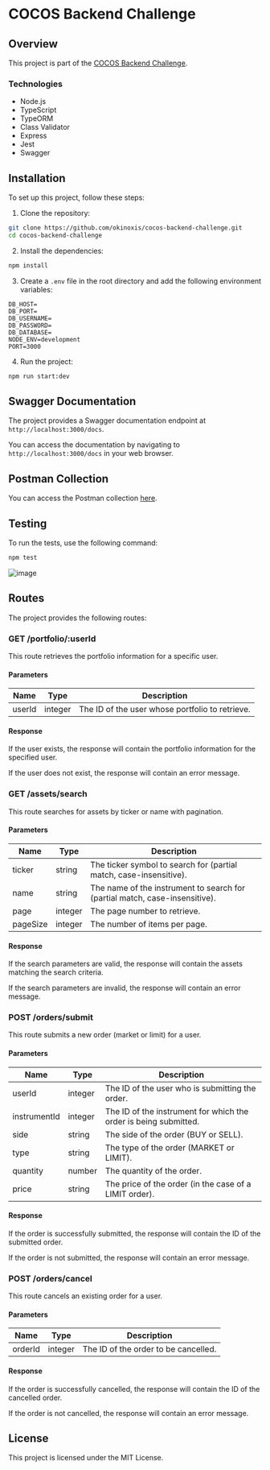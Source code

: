 # COCOS Backend Challenge

## Overview

This project is part of the [COCOS Backend Challenge](https://github.com/cocos-capital/cocos-challenge/blob/main/backend-challenge.md).

### Technologies

- Node.js
- TypeScript
- TypeORM
- Class Validator
- Express
- Jest
- Swagger

## Installation

To set up this project, follow these steps:

1. Clone the repository:

```bash
git clone https://github.com/okinoxis/cocos-backend-challenge.git
cd cocos-backend-challenge
```

2. Install the dependencies:

```bash
npm install
```

3. Create a `.env` file in the root directory and add the following environment variables:

```
DB_HOST=
DB_PORT=
DB_USERNAME=
DB_PASSWORD=
DB_DATABASE=
NODE_ENV=development
PORT=3000
```

4. Run the project:

```bash
npm run start:dev
```

## Swagger Documentation

The project provides a Swagger documentation endpoint at `http://localhost:3000/docs`.

You can access the documentation by navigating to `http://localhost:3000/docs` in your web browser.

## Postman Collection

You can access the Postman collection [here](https://www.postman.com/aviation-astronaut-67328697/workspace/okinoxis/collection/27303646-4e48e9f0-b071-471d-bfec-3ee6ad7ebc08).

## Testing

To run the tests, use the following command:

```bash
npm test
```
![image](https://github.com/user-attachments/assets/504bb90f-afd5-45e6-884c-71145a1da892)

## Routes

The project provides the following routes:

### GET /portfolio/:userId

This route retrieves the portfolio information for a specific user.

#### Parameters

| Name   | Type    | Description                                     |
| ------ | ------- | ----------------------------------------------- |
| userId | integer | The ID of the user whose portfolio to retrieve. |

#### Response

If the user exists, the response will contain the portfolio information for the specified user.

If the user does not exist, the response will contain an error message.

### GET /assets/search

This route searches for assets by ticker or name with pagination.

#### Parameters

| Name     | Type    | Description                                                                 |
| -------- | ------- | --------------------------------------------------------------------------- |
| ticker   | string  | The ticker symbol to search for (partial match, case-insensitive).          |
| name     | string  | The name of the instrument to search for (partial match, case-insensitive). |
| page     | integer | The page number to retrieve.                                                |
| pageSize | integer | The number of items per page.                                               |

#### Response

If the search parameters are valid, the response will contain the assets matching the search criteria.

If the search parameters are invalid, the response will contain an error message.

### POST /orders/submit

This route submits a new order (market or limit) for a user.

#### Parameters

| Name         | Type    | Description                                                      |
| ------------ | ------- | ---------------------------------------------------------------- |
| userId       | integer | The ID of the user who is submitting the order.                  |
| instrumentId | integer | The ID of the instrument for which the order is being submitted. |
| side         | string  | The side of the order (BUY or SELL).                             |
| type         | string  | The type of the order (MARKET or LIMIT).                         |
| quantity     | number  | The quantity of the order.                                       |
| price        | string  | The price of the order (in the case of a LIMIT order).           |

#### Response

If the order is successfully submitted, the response will contain the ID of the submitted order.

If the order is not submitted, the response will contain an error message.

### POST /orders/cancel

This route cancels an existing order for a user.

#### Parameters

| Name    | Type    | Description                          |
| ------- | ------- | ------------------------------------ |
| orderId | integer | The ID of the order to be cancelled. |

#### Response

If the order is successfully cancelled, the response will contain the ID of the cancelled order.

If the order is not cancelled, the response will contain an error message.

## License

This project is licensed under the MIT License.
